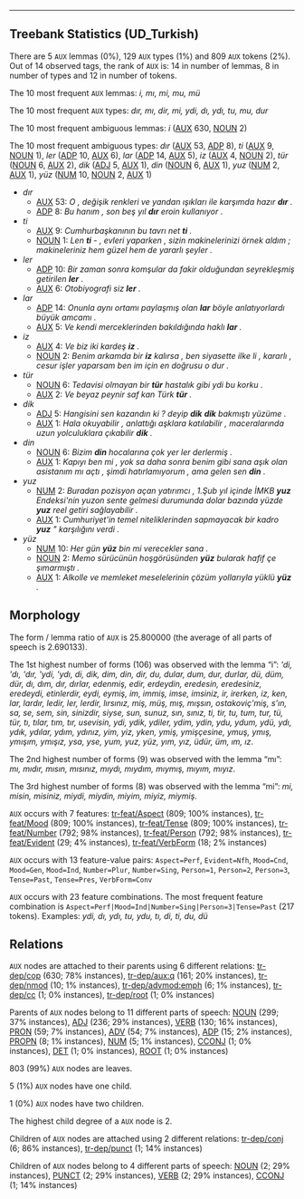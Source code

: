 

--------------------------------------------------------------------------------

## Treebank Statistics (UD_Turkish)

There are 5 `AUX` lemmas (0%), 129 `AUX` types (1%) and 809 `AUX` tokens (2%).
Out of 14 observed tags, the rank of `AUX` is: 14 in number of lemmas, 8 in number of types and 12 in number of tokens.

The 10 most frequent `AUX` lemmas: <em>i, mı, mi, mu, mü</em>

The 10 most frequent `AUX` types:  <em>dır, mı, dir, mi, ydi, dı, ydı, tu, mu, dur</em>

The 10 most frequent ambiguous lemmas: <em>i</em> ([AUX]() 630, [NOUN]() 2)

The 10 most frequent ambiguous types:  <em>dır</em> ([AUX]() 53, [ADP]() 8), <em>ti</em> ([AUX]() 9, [NOUN]() 1), <em>ler</em> ([ADP]() 10, [AUX]() 6), <em>lar</em> ([ADP]() 14, [AUX]() 5), <em>iz</em> ([AUX]() 4, [NOUN]() 2), <em>tür</em> ([NOUN]() 6, [AUX]() 2), <em>dik</em> ([ADJ]() 5, [AUX]() 1), <em>din</em> ([NOUN]() 6, [AUX]() 1), <em>yuz</em> ([NUM]() 2, [AUX]() 1), <em>yüz</em> ([NUM]() 10, [NOUN]() 2, [AUX]() 1)


* <em>dır</em>
  * [AUX]() 53: <em>O , değişik renkleri ve yandan ışıkları ile karşımda hazır <b>dır</b> .</em>
  * [ADP]() 8: <em>Bu hanım , son beş yıl <b>dır</b> eroin kullanıyor .</em>
* <em>ti</em>
  * [AUX]() 9: <em>Cumhurbaşkanının bu tavrı net <b>ti</b> .</em>
  * [NOUN]() 1: <em>Len <b>ti</b> - , evleri yaparken , sizin makinelerinizi örnek aldım ; makineleriniz hem güzel hem de yararlı şeyler .</em>
* <em>ler</em>
  * [ADP]() 10: <em>Bir zaman sonra komşular da fakir olduğundan seyrekleşmiş getirilen <b>ler</b> .</em>
  * [AUX]() 6: <em>Otobiyografi siz <b>ler</b> .</em>
* <em>lar</em>
  * [ADP]() 14: <em>Onunla aynı ortamı paylaşmış olan <b>lar</b> böyle anlatıyorlardı büyük amcamı .</em>
  * [AUX]() 5: <em>Ve kendi merceklerinden bakıldığında haklı <b>lar</b> .</em>
* <em>iz</em>
  * [AUX]() 4: <em>Ve biz iki kardeş <b>iz</b> .</em>
  * [NOUN]() 2: <em>Benim arkamda bir <b>iz</b> kalırsa , ben siyasette ilke li , kararlı , cesur işler yaparsam ben im için en doğrusu o dur .</em>
* <em>tür</em>
  * [NOUN]() 6: <em>Tedavisi olmayan bir <b>tür</b> hastalık gibi ydi bu korku .</em>
  * [AUX]() 2: <em>Ve beyaz peynir saf kan Türk <b>tür</b> .</em>
* <em>dik</em>
  * [ADJ]() 5: <em>Hangisini sen kazandın ki ? deyip <b>dik</b> <b>dik</b> bakmıştı yüzüme .</em>
  * [AUX]() 1: <em>Hala okuyabilir , anlattığı aşklara katılabilir , maceralarında uzun yolculuklara çıkabilir <b>dik</b> .</em>
* <em>din</em>
  * [NOUN]() 6: <em>Bizim <b>din</b> hocalarına çok yer ler derlermiş .</em>
  * [AUX]() 1: <em>Kapıyı ben mi , yok sa daha sonra benim gibi sana aşık olan asistanım mı açtı , şimdi hatırlamıyorum , ama gelen sen <b>din</b> .</em>
* <em>yuz</em>
  * [NUM]() 2: <em>Buradan pozisyon açan yatırımcı , 1.Şub yıl içinde İMKB <b>yuz</b> Endeksi'nin yuzon sente gelmesi durumunda dolar bazında yüzde <b>yuz</b> reel getiri sağlayabilir .</em>
  * [AUX]() 1: <em>Cumhuriyet'in temel niteliklerinden sapmayacak bir kadro <b>yuz</b> " karşılığını verdi .</em>
* <em>yüz</em>
  * [NUM]() 10: <em>Her gün <b>yüz</b> bin mi verecekler sana .</em>
  * [NOUN]() 2: <em>Memo sürücünün hoşgörüsünden <b>yüz</b> bularak hafif çe şımarmıştı .</em>
  * [AUX]() 1: <em>Alkolle ve memleket meselelerinin çözüm yollarıyla yüklü <b>yüz</b> .</em>

## Morphology

The form / lemma ratio of `AUX` is 25.800000 (the average of all parts of speech is 2.690133).

The 1st highest number of forms (106) was observed with the lemma “i”: <em>'di, 'dı, 'dır, 'ydi, 'ydı, di, dik, dim, din, dir, du, dular, dum, dur, durlar, dü, düm, dür, dı, dım, dır, dırlar, edenmiş, edir, erdeydin, eredesin, eredesiniz, eredeydi, etinlerdir, eydi, eymiş, im, immiş, imse, imsiniz, ir, irerken, iz, ken, lar, lardır, ledir, ler, lerdir, lırsınız, miş, müş, mış, mışsın, ostakoviç'miş, s'ın, sa, se, sem, sin, sinizdir, siyse, sun, sunuz, sın, sınız, ti, tir, tu, tum, tur, tü, tür, tı, tılar, tım, tır, usevisin, ydi, ydik, ydiler, ydim, ydin, ydu, ydum, ydü, ydı, ydık, ydılar, ydım, ydınız, yim, yiz, yken, ymiş, ymişçesine, ymuş, ymış, ymışım, ymışız, ysa, yse, yum, yuz, yüz, yım, yız, üdür, üm, ım, ız</em>.

The 2nd highest number of forms (9) was observed with the lemma “mı”: <em>mı, mıdır, mısın, mısınız, mıydı, mıydım, mıymış, mıyım, mıyız</em>.

The 3rd highest number of forms (8) was observed with the lemma “mi”: <em>mi, misin, misiniz, miydi, miydin, miyim, miyiz, miymiş</em>.

`AUX` occurs with 7 features: [tr-feat/Aspect]() (809; 100% instances), [tr-feat/Mood]() (809; 100% instances), [tr-feat/Tense]() (809; 100% instances), [tr-feat/Number]() (792; 98% instances), [tr-feat/Person]() (792; 98% instances), [tr-feat/Evident]() (29; 4% instances), [tr-feat/VerbForm]() (18; 2% instances)

`AUX` occurs with 13 feature-value pairs: `Aspect=Perf`, `Evident=Nfh`, `Mood=Cnd`, `Mood=Gen`, `Mood=Ind`, `Number=Plur`, `Number=Sing`, `Person=1`, `Person=2`, `Person=3`, `Tense=Past`, `Tense=Pres`, `VerbForm=Conv`

`AUX` occurs with 23 feature combinations.
The most frequent feature combination is `Aspect=Perf|Mood=Ind|Number=Sing|Person=3|Tense=Past` (217 tokens).
Examples: <em>ydi, dı, ydı, tu, ydu, tı, di, ti, du, dü</em>


## Relations

`AUX` nodes are attached to their parents using 6 different relations: [tr-dep/cop]() (630; 78% instances), [tr-dep/aux:q]() (161; 20% instances), [tr-dep/nmod]() (10; 1% instances), [tr-dep/advmod:emph]() (6; 1% instances), [tr-dep/cc]() (1; 0% instances), [tr-dep/root]() (1; 0% instances)

Parents of `AUX` nodes belong to 11 different parts of speech: [NOUN]() (299; 37% instances), [ADJ]() (236; 29% instances), [VERB]() (130; 16% instances), [PRON]() (59; 7% instances), [ADV]() (54; 7% instances), [ADP]() (15; 2% instances), [PROPN]() (8; 1% instances), [NUM]() (5; 1% instances), [CCONJ]() (1; 0% instances), [DET]() (1; 0% instances), [ROOT]() (1; 0% instances)

803 (99%) `AUX` nodes are leaves.

5 (1%) `AUX` nodes have one child.

1 (0%) `AUX` nodes have two children.

The highest child degree of a `AUX` node is 2.

Children of `AUX` nodes are attached using 2 different relations: [tr-dep/conj]() (6; 86% instances), [tr-dep/punct]() (1; 14% instances)

Children of `AUX` nodes belong to 4 different parts of speech: [NOUN]() (2; 29% instances), [PUNCT]() (2; 29% instances), [VERB]() (2; 29% instances), [CCONJ]() (1; 14% instances)

